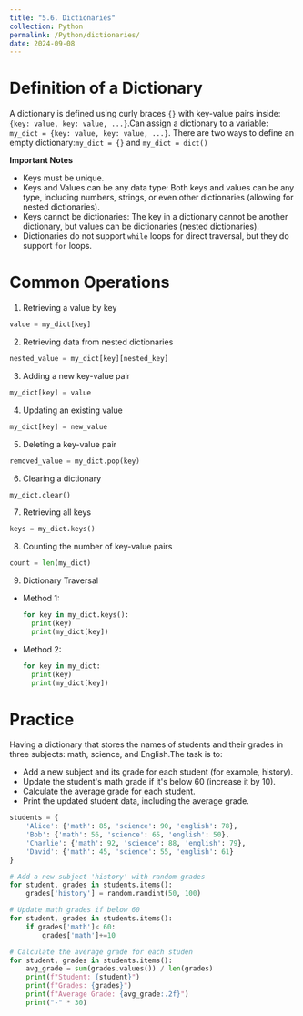 ```yaml
---
title: "5.6. Dictionaries"
collection: Python
permalink: /Python/dictionaries/
date: 2024-09-08
---
```


# Definition of a Dictionary
A dictionary is defined using curly braces `{}` with key-value pairs inside: `{key: value, key: value, ...}`.Can assign a dictionary to a variable: `my_dict = {key: value, key: value, ...}`.
There are two ways to define an empty dictionary:`my_dict = {}` and `my_dict = dict()`

**Important Notes**
- Keys must be unique.
- Keys and Values can be any data type: Both keys and values can be any type, including numbers, strings, or even other dictionaries (allowing for nested dictionaries).
- Keys cannot be dictionaries: The key in a dictionary cannot be another dictionary, but values can be dictionaries (nested dictionaries).
- Dictionaries do not support `while` loops for direct traversal, but they do support `for` loops.

# Common Operations
1. Retrieving a value by key
```python
value = my_dict[key]
```
2. Retrieving data from nested dictionaries
```python
nested_value = my_dict[key][nested_key]
```
3. Adding a new key-value pair
```python
my_dict[key] = value
```
4. Updating an existing value
```python
my_dict[key] = new_value
```
5. Deleting a key-value pair
```python
removed_value = my_dict.pop(key)
```
6. Clearing a dictionary
```python
my_dict.clear()
```
7. Retrieving all keys
```python
keys = my_dict.keys()
```
8. Counting the number of key-value pairs
```python
count = len(my_dict)
```
9. Dictionary Traversal
- Method 1:
  ```python
  for key in my_dict.keys():
    print(key)
    print(my_dict[key])
  ```
- Method 2:
  ```python
  for key in my_dict:
    print(key)
    print(my_dict[key])
  ```
# Practice
Having a dictionary that stores the names of students and their grades in three subjects: math, science, and English.The task is to:
- Add a new subject and its grade for each student (for example, history).
- Update the student's math grade if it's below 60 (increase it by 10).
- Calculate the average grade for each student.
- Print the updated student data, including the average grade.
  
```python
students = {
    'Alice': {'math': 85, 'science': 90, 'english': 78},
    'Bob': {'math': 56, 'science': 65, 'english': 50},
    'Charlie': {'math': 92, 'science': 88, 'english': 79},
    'David': {'math': 45, 'science': 55, 'english': 61}
}

# Add a new subject 'history' with random grades
for student, grades in students.items():
    grades['history'] = random.randint(50, 100)

# Update math grades if below 60
for student, grades in students.items():
    if grades['math']< 60:
        grades['math']+=10 

# Calculate the average grade for each studen
for student, grades in students.items():
    avg_grade = sum(grades.values()) / len(grades)
    print(f"Student: {student}")
    print(f"Grades: {grades}")
    print(f"Average Grade: {avg_grade:.2f}")
    print("-" * 30)
```
